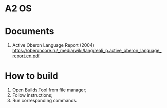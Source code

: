 # A2 OS

# Documents
1. Active Oberon Language Report (2004)
  https://oberoncore.ru/_media/wiki/lang/reali_p.active_oberon_language_report.en.pdf


# How to build
1. Open Builds.Tool from file manager;
2. Follow instructions;
3. Run corresponding commands.

